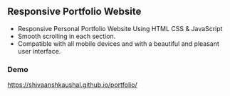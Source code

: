 ## Responsive Portfolio Website

- Responsive Personal Portfolio Website Using HTML CSS & JavaScript
- Smooth scrolling in each section.
- Compatible with all mobile devices and with a beautiful and pleasant user interface.


### Demo
https://shivaanshkaushal.github.io/portfolio/



